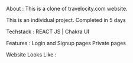About :
This is a clone of travelocity.com website.

This is an individual project. Completed in 5 days

Techstack :
REACT JS | Chakra UI

Features :
Login and Signup pages
Private pages

Website Looks Like :

